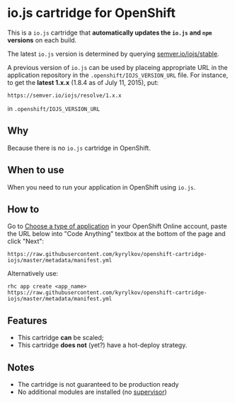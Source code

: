# io.js cartridge for OpenShift

This is a `io.js` cartridge that **automatically updates the `io.js` and `npm` versions** on each build.

The latest  `io.js` version is determined by querying [semver.io/iojs/stable](https://semver.io/iojs/stable).

A previous version of `io.js` can be used by placeing appropriate URL in the application repository in the `.openshift/IOJS_VERSION_URL` file. For instance, to get the **latest 1.x.x** (1.8.4 as of July 11, 2015), put:

    https://semver.io/iojs/resolve/1.x.x
    
 in `.openshift/IOJS_VERSION_URL`

## Why

Because there is no `io.js` cartridge in OpenShift.

## When to use

When you need to run your application in OpenShift using `io.js`.

## How to

Go to [Choose a type of application](https://openshift.redhat.com/app/console/application_types) in your OpenShift Online account, paste the URL below into "Code Anything" textbox at the bottom of the page and click "Next":

    https://raw.githubusercontent.com/kyrylkov/openshift-cartridge-iojs/master/metadata/manifest.yml
    
Alternatively use:

    rhc app create <app_name> https://raw.githubusercontent.com/kyrylkov/openshift-cartridge-iojs/master/metadata/manifest.yml

## Features

- This cartridge **can** be scaled;
- This cartridge **does not** (yet?) have a hot-deploy strategy.

## Notes

- The cartridge is not guaranteed to be production ready
- No additional modules are installed (no [supervisor](https://github.com/isaacs/node-supervisor))
